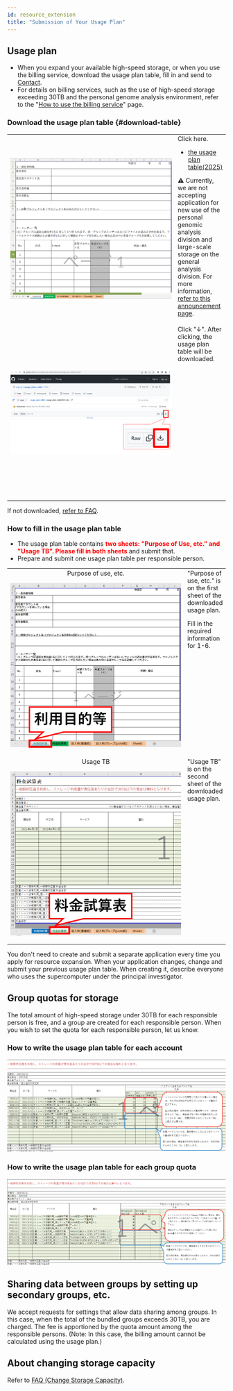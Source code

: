 ```yaml
---
id: resource_extension
title: "Submission of Your Usage Plan"
---
```


## Usage plan


- When you expand your available high-speed storage, or when you use the billing service, download the usage plan table, fill in and send to [Contact](/application/reference).
- For details on billing services, such as the use of high-speed storage exceeding 30TB and the personal genome analysis environment, refer to the "[How to use the billing service](/application/billing_services)" page.

### Download the usage plan table {#download-table}

<table>
<tr>
<td width="400" height="400" align="center">

![](usageTB_plain.png)


</td>
<td valign="top">
Click here.

- [the usage plan table(2025)](https://github.com/nig-sc/usage_plan_table/blob/main/usage_plan_table2025_v1.2.0.xlsx)

<p>&#x26A0; Currently, we are not accepting application for new use of the personal genomic analysis division and large-scale storage on the general analysis division. For more information, <a href="https://sc.ddbj.nig.ac.jp/en/blog/2022-05-13-suspension-of-applications">refer to this announcement page</a>.</p>
</td>
</tr>
<tr>
<td width="400" height="400" align="center">

![](usageTB_plain_DL.png)


</td>
<td valign="top">
Click "↓". After clicking, the usage plan table will be downloaded.

</td>
</tr>
</table>

If not downloaded, [refer to FAQ](/guides/FAQ/faq_application/faq_usage_plan/).

### How to fill in the usage plan table 

- The usage plan table contains <font color="red"><b>two sheets: "Purpose of Use, etc." and "Usage TB". Please fill in both sheets</b></font> and submit that.
- Prepare and submit one usage plan table per responsible person. 

<table>
<tr>
<td width="400" height="400" align="center">
Purpose of use, etc.

![](purpose_of_use_etc.png)

</td>
<td valign="top">
"Purpose of use, etc." is on the first sheet of the downloaded usage plan.

Fill in the required information for 1-6.
</td>
</tr>
<tr>
<td width="400" height="400" align="center">
Usage TB

![](usageTB.png)

</td>
<td valign="top">
"Usage TB" is on the second sheet of the downloaded usage plan.
</td>

</tr>
</table>

You don't need to create and submit a separate application every time you apply for resource expansion. When your application changes, change and submit your previous usage plan table. When creating it, describe everyone who uses the supercomputer under the principal investigator.

## Group quotas for storage

The total amount of high-speed storage under 30TB for each responsible person is free, and a group are created for each responsible person. When you wish to set the quota for each responsible person, let us know.

### How to write the usage plan table for each account
![](usage_plan_table1.png)

### How to write the usage plan table for each group quota
![](usage_plan_table2.png)


## Sharing data between groups by setting up secondary groups, etc.

We accept requests for settings that allow data sharing among groups. In this case, when the total of the bundled groups exceeds 30TB, you are charged. The fee is apportioned by the quota amount among the responsible persons. (Note: In this case, the billing amount cannot be calculated using the usage plan.)


## About changing storage capacity

Refer to [FAQ (Change Storage Capacity)](/guides/FAQ/faq_application/faq_change_storagecapacity/).
